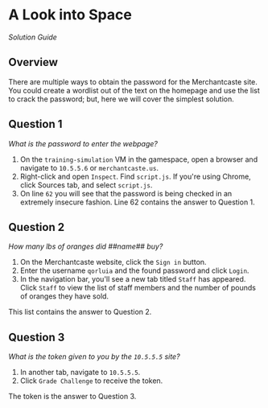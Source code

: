 # A Look into Space

_Solution Guide_

## Overview

There are multiple ways to obtain the password for the Merchantcaste site. You could create a wordlist out of the text on the homepage and use the list to crack the password; but, here we will cover the simplest solution.

## Question 1

_What is the password to enter the webpage?_

1. On the `training-simulation` VM in the gamespace, open a browser and navigate to `10.5.5.6` or `merchantcaste.us`.
2. Right-click and open `Inspect`. Find `script.js`. If you're using Chrome, click Sources tab, and select `script.js`.
3. On line `62` you will see that the password is being checked in an extremely insecure fashion. Line 62 contains the answer to Question 1.

## Question 2

_How many lbs of oranges did ##name## buy?_

1. On the Merchantcaste website, click the `Sign in` button.
2. Enter the username `qorluia` and the found password and click `Login`.
3. In the navigation bar, you'll see a new tab titled `Staff` has appeared. Click `Staff` to view the list of staff members and the number of pounds of oranges they have sold.

This list contains the answer to Question 2.

## Question 3

_What is the token given to you by the `10.5.5.5` site?_

1. In another tab, navigate to `10.5.5.5`.
2. Click `Grade Challenge` to receive the token.

The token is the answer to Question 3. 
